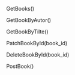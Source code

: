 GetBooks()

GetBookByAutor()

GetBookByTilte()

PatchBookById(book_id)

DeleteBookById(book_id)

PostBook()
